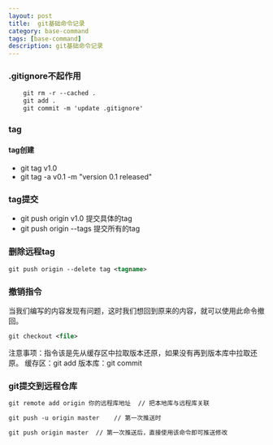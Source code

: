 ```yaml
---
layout: post
title:  git基础命令记录
category: base-command
tags: [base-command]
description: git基础命令记录
---
```


### .gitignore不起作用
```xml
    git rm -r --cached .
    git add .
    git commit -m 'update .gitignore'
```

### tag
#### tag创建
- git tag v1.0
- git tag -a v0.1 -m "version 0.1 released"

### tag提交

- git push origin v1.0   提交具体的tag
- git push origin --tags   提交所有的tag
    
### 删除远程tag
```xml
git push origin --delete tag <tagname>
```

### 撤销指令
当我们编写的内容发现有问题，这时我们想回到原来的内容，就可以使用此命令撤回。
```xml
git checkout <file>
```
注意事项：指令该是先从缓存区中拉取版本还原，如果没有再到版本库中拉取还原。
缓存区：git add 
版本库：git commit 

### git提交到远程仓库
```xml
git remote add origin 你的远程库地址  // 把本地库与远程库关联

git push -u origin master    // 第一次推送时

git push origin master  // 第一次推送后，直接使用该命令即可推送修改
```